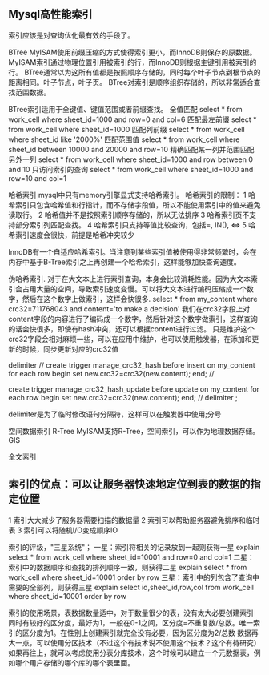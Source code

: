 ## Mysql高性能索引
索引应该是对查询优化最有效的手段了。

BTree
MyISAM使用前缀压缩的方式使得索引更小，而InnoDB则保存的原数据。MyISAM索引通过物理位置引用被索引的行，而InnoDB则根据主键引用被索引的行。
BTree通常以为这所有值都是按照顺序存储的，同时每个叶子节点到根节点的距离相同。叶子节点，叶子页。
BTree对索引是顺序组织存储的，所以非常适合查找范围数据。

BTree索引适用于全键值、键值范围或者前缀查找。
全值匹配                        select * from work_cell where sheet_id=1000 and row=0 and col=6
匹配最左前缀                     select * from work_cell where sheet_id=1000
匹配列前缀                       select * from work_cell where sheet_id like '2000%'
匹配范围值                       select * from work_cell where sheet_id between 10000 and 20000 and row=10
精确匹配某一列并范围匹配另外一列    select * from work_cell where sheet_id=1000 and row between 0 and 10
只访问索引的查询                  select * from work_cell where sheet_id=1000 and row=10 and col=1

哈希索引
mysql中只有memory引擎显式支持哈希索引。
哈希索引的限制：
1 哈希索引只包含哈希值和行指针，而不存储字段值，所以不能使用索引中的值来避免读取行。
2 哈希值并不是按照索引顺序存储的，所以无法排序
3 哈希索引页不支持部分索引列匹配查找。
4 哈希索引只支持等值比较查询，包括=, IN(), <=>
5 哈希索引速度会很快，前提是哈希冲突较少

InnoDB有一个自适应哈希索引。当注意到某些索引值被使用得非常频繁时，会在内存中基于B-Tree索引之上再创建一个哈希索引，这样能够加快查询速度。

伪哈希索引.
对于在大文本上进行索引查询，本身会比较消耗性能。因为大文本索引会占用大量的空间，导致索引速度变慢。可以将大文本进行编码压缩成一个数字，然后在这个数字上做索引，这样会快很多.
select * from my_content where crc32=711768043 and content='to make a decision'
我们在crc32字段上对content字段的内容进行了编码成一个数字，然后针对这个数字做索引，这样查询的话会快很多，即使有hash冲突，还可以根据content进行过滤。
只是维护这个crc32字段会相对麻烦一些，可以在应用中维护，也可以使用触发器，在添加和更新的时候，同步更新对应的crc32值

delimiter //
create trigger manage_crc32_hash before insert on my_content for each row begin
set new.crc32=crc32(new.content);
end;
//

create trigger manage_crc32_hash_update before update on my_content for each row begin
set new.crc32=crc32(new.content);
end;
//
delimiter ;

delimiter是为了临时修改语句分隔符，这样可以在触发器中使用;分号


空间数据索引 R-Tree
MyISAM支持R-Tree，空间索引，可以作为地理数据存储。GIS

全文索引


## 索引的优点：可以让服务器快速地定位到表的数据的指定位置
1 索引大大减少了服务器需要扫描的数据量
2 索引可以帮助服务器避免排序和临时表
3 索引可以将随机I/O变成顺序IO

索引的评级，"三星系统"；
一星：索引将相关的记录放到一起则获得一星                 explain select * from work_cell where sheet_id=10001 and row=0 and col=1
二星：索引中的数据顺序和查找的排列顺序一致，则获得二星     explain select * from work_cell where sheet_id=10001 order by row
三星：索引中的列包含了查询中需要的全部列，则获得三星       explain select id,sheet_id,row,col from work_cell where sheet_id=10001 order by row

索引的使用场景，表数据数量适中，对于数量很少的表，没有太大必要创建索引
同时有较好的区分度，最好为1，一般在0-1之间，区分度=不重复数/总数。唯一索引的区分度为1。在性别上创建索引就完全没有必要，因为区分度为2/总数
数据再大一点，可以使用分区技术（不过这个有技术说不使用这个技术？这个有待研究）
如果再往上，就可以考虑使用分表分库技术，这个时候可以建立一个元数据表，例如哪个用户存储的哪个库的哪个表里面。